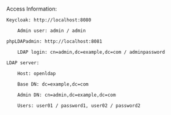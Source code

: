 Access Information:

    Keycloak: http://localhost:8080

        Admin user: admin / admin

    phpLDAPadmin: http://localhost:8081

        LDAP login: cn=admin,dc=example,dc=com / adminpassword

    LDAP server:

        Host: openldap

        Base DN: dc=example,dc=com

        Admin DN: cn=admin,dc=example,dc=com

        Users: user01 / password1, user02 / password2